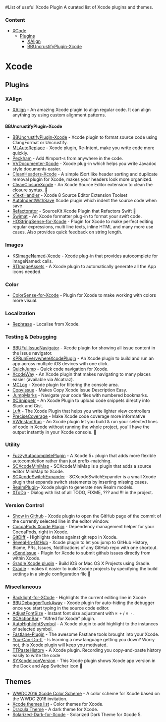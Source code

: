 #List of useful Xcode Plugin
A curated list of Xcode plugins and themes.


### Content

- [XCode](#xcode)
	- [Plugins](#plugins)
    	- [XAlign](#xalign)
    	- [BBUncrustifyPlugin-Xcode](#BBUncrustifyPlugin-Xcode)

# Xcode 
## Plugins
### XAlign
* [XAlign](https://github.com/qfish/XAlign) - An amazing Xcode plugin to align regular code. It can align anything by using custom alignment patterns.

#### BBUncrustifyPlugin-Xcode
* [BBUncrustifyPlugin-Xcode](https://github.com/benoitsan/BBUncrustifyPlugin-Xcode) - Xcode plugin to format source code using ClangFormat or Uncrustify.
* [MLAutoReplace](https://github.com/molon/MLAutoReplace) - Xcode plugin, Re-Intent, make you write code more quickly.
* [Peckham](https://github.com/markohlebar/Peckham) - Add #import-s from anywhere in the code.
* [VVDocumenter-Xcode](https://github.com/onevcat/VVDocumenter-Xcode) - Xcode plug-in which helps you write Javadoc style documents easier. 
* [CleanHeaders-Xcode](https://github.com/insanoid/CleanHeaders-Xcode) - A simple iSort like header sorting and duplicate removal plugin for Xcode, makes your headers look more organized.
* [CleanClosureXcode](https://github.com/BalestraPatrick/CleanClosureXcode) - An Xcode Source Editor extension to clean the closure syntax. :large_orange_diamond:
* [xTextHandler](https://github.com/cyanzhong/xTextHandler) - Xcode 8 Source Editor Extension Toolset
* [AutoIndentWithSave](https://github.com/ThilinaHewagama/AutoIndentWithSave) Xcode plugin which indent the source code when save
* [Refactorator](https://github.com/johnno1962/Refactorator) - SourceKit Xcode Plugin that Refactors Swift :large_orange_diamond:
* [Swimat](https://github.com/Jintin/Swimat) - An Xcode formatter plug-in to format your swift code.
* [HOStringSense-for-Xcode](https://github.com/holtwick/HOStringSense-for-Xcode) - Plugin for Xcode to make perfect editing regular expressions, multi line texts, inline HTML and many more use cases. Also provides quick feedback on string length.

### Images
* [KSImageNamed-Xcode](https://github.com/ksuther/KSImageNamed-Xcode) - Xcode plug-in that provides autocomplete for imageNamed: calls.
* [RTImageAssets](https://github.com/rickytan/RTImageAssets) - A Xcode plugin to automatically generate all the App icons needed.

### Color
* [ColorSense-for-Xcode](https://github.com/omz/ColorSense-for-Xcode) - Plugin for Xcode to make working with colors more visual.

### Localization 
* [Rephrase](https://www.rephrase.io) - Localise from Xcode. 

### Testing & Debugging
* [BBUFullIssueNavigator](https://github.com/neonichu/BBUFullIssueNavigator) - Xcode plugin for showing all issue content in the issue navigator. 
* [KPRunEverywhereXcodePlugin](https://github.com/kitschpatrol/KPRunEverywhereXcodePlugin) - An Xcode plugin to build and run an app across multiple iOS devices with one click. 
* [QuickJump](https://github.com/wiruzx/QuickJump) - Quick code navigation for Xcode.
* [XcodeWay](https://github.com/onmyway133/XcodeWay) - An Xcode plugin that makes navigating to many places easier (available via Alcatraz).
* [MCLog](https://github.com/yuhua-chen/MCLog) - Xcode plugin for filtering the console area.
* [CopyIssue](https://github.com/hanton/CopyIssue-Xcode-Plugin) - Makes Copy Xcode Issue Description Easy.
* [JumpMarks](https://github.com/merrickp/JumpMarks) - Navigate your code files with numbered bookmarks.
* [XCSnippetr](https://github.com/dzenbot/XCSnippetr) - An Xcode Plugin to upload code snippets directly into Slack and Gist.
* [Luft](https://github.com/k0nserv/luft) - The Xcode Plugin that helps you write lighter view controllers
* [PreciseCoverage](https://github.com/zats/PreciseCoverage) - Make Xcode code coverage more informative
* [VWInstantRun](https://github.com/wangshengjia/VWInstantRun) - An Xcode plugin let you build & run your selected lines of code in Xcode without running the whole project, you'll have the output instantly in your Xcode console. :large_orange_diamond:

### Utility 
* [FuzzyAutocompletePlugin](https://github.com/FuzzyAutocomplete/FuzzyAutocompletePlugin) - A Xcode 5+ plugin that adds more flexible autocompletion rather than just prefix-matching.
* [SCXcodeMiniMap](https://github.com/stefanceriu/SCXcodeMiniMap) - SCXcodeMiniMap is a plugin that adds a source editor MiniMap to Xcode.
* [SCXcodeSwitchExpander](https://github.com/stefanceriu/SCXcodeSwitchExpander) - SCXcodeSwitchExpander is a small Xcode plugin that expands switch statements by inserting missing cases. 
* [RealmPlugin](https://realm.io/docs/objc/0.81.0/#xcode-plugin)- Xcode plugin to generate new Realm models. 
* [XToDo](https://github.com/trawor/XToDo) - Dialog with list of all TODO, FIXME, ??? and !!! in the project. 

### Version Control
* [Show in Github](https://github.com/larsxschneider/ShowInGitHub) - Xcode plugin to open the GitHub page of the commit of the currently selected line in the editor window.
* [CocoaPods Xcode Plugin](https://github.com/kattrali/cocoapods-xcode-plugin) - Dependency management helper for your CocoaPods, right in Xcode.
* [GitDiff](https://github.com/johnno1962/GitDiff) - Highlights deltas against git repo in Xcode.
* [Reveal-In-GitHub](https://github.com/lzwjava/Reveal-In-Github) - Xcode plugin to let you jump to GitHub History, Blame, PRs, Issues, Notifications of any GitHub repo with one shortcut.
* [xSendIssue](https://github.com/hungri-yeti/xSendIssue) - Plugin for Xcode to submit github issues directly from within Xcode.
* [Gradle Xcode plugin](https://openbakery.org/gradle.html) - Build iOS or Mac OS X Projects using Gradle.
* [Gradle](https://github.com/openbakery/gradle-xcodePlugin) - makes it easier to build Xcode projects by specifying the build settings in a single configuration file :large_orange_diamond:

### Miscellaneous
* [Backlight-for-XCode](https://github.com/limejelly/Backlight-for-XCode) - Highlights the current editing line in Xcode
* [BBUDebuggerTuckAway](https://github.com/neonichu/BBUDebuggerTuckAway) - Xcode plugin for auto-hiding the debugger once you start typing in the source code editor. 
* [AdjustFontSize](https://github.com/zats/AdjustFontSize-Xcode-Plugin) - Instant font size adjustment with `⌘ +` / `⌘ -`. 
* [XCActionBar](https://github.com/pdcgomes/XCActionBar) - "Alfred for Xcode" plugin. 
* [AutoHighlightSymbol](https://github.com/chiahsien/AutoHighlightSymbol) - A Xcode plugin to add highlight to the instances of selected symbol.
* [Fastlane-Plugin](https://github.com/RishabhTayal/Fastlane-Plugin) - The awesome Fastlane tools brought into your Xcode.
* [You-Can-Do-It](https://github.com/orta/You-Can-Do-It) - Is learning a new language getting you down? Worry not, this Xcode plugin will keep you motivated.
* [TTPasteHistory](https://github.com/tutumagi/TTPasteHistory) - A Xcode plugin. Recording you copy-and-paste history easily to write the code
* [SYXcodeIconVersion](https://github.com/dvkch/SYXcodeIconVersion) - This Xcode plugin shows Xcode app version in the Dock and App Switcher icon :large_orange_diamond:


## Themes
* [WWDC2016 Xcode Color Scheme](https://github.com/cargath/WWDC2016-Xcode-Color-Scheme) - A color scheme for Xcode based on the WWDC 2016 invitation.
* [Xcode themes list](https://github.com/hdoria/xcode-themes) - Color themes for Xcode.
* [Dracula Theme](https://github.com/zenorocha/dracula-theme) - A dark theme for Xcode.
* [Solarized-Dark-for-Xcode](https://github.com/ArtSabintsev/Solarized-Dark-for-Xcode/) - Solarized Dark Theme for Xcode 5.
 